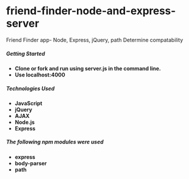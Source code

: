 # friend-finder-node-and-express-server

Friend Finder app- Node, Express, jQuery, path
Determine compatability

##### Getting Started
* **Clone or fork and run using server.js in the command line.**
* **Use localhost:4000**
##### Technologies Used
* **JavaScript**
* **jQuery**
* **AJAX**
* **Node.js**
* **Express**
##### The following npm modules were used
* **express**
* **body-parser**
* **path**




